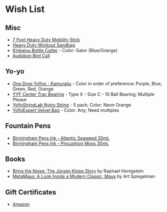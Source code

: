 # Wish List

## Misc

* [7 Foot Heavy Duty Mobility Stick](https://stickmobility.com/collections/heavy-duty-mobility-sticks/products/heavy-duty-individual-sticks?variant=37782785818792)
* [Heavy Duty Workout Sandbag](https://www.amazon.com/ETERMTT-Sandbags-Adjustable-Tactical-Conditioning/dp/B08F29PW1X/)
* [Kinkajou Bottle Cutter](https://www.bottlecutting.com/collections/bottle-cutters/products/kinkajou-bottle-cutter?variant=1033416908) - Color: Gator (Blue/Orange)
* [Audubon Bird Call](https://www.amazon.com/dp/B005L8Y4)

## Yo-yo

* [One Drop YoYos - Kamuraiju](https://shop.yoyoexpert.com/collections/one-drop-yoyos/products/kamuraiju-yoyo-by-one-drop-yoyo-designs) - Color in order of preference: Purple, Blue, Green, Red, Orange
* [YYF Center Trac Bearing](https://shop.yoyoexpert.com/collections/yo-yo-bearings/products/center-trac-yoyo-bearing?variant=19201959364) - Type X - Size C - 10 Ball Bearing; Multiple Please
* [YoYoStringLab Nytro String](https://shop.yoyoexpert.com/collections/yo-yo-string/products/nytro-string-by-yoyostringlabs) - 5 pack; Color: Neon Orange
* [YoYoExpert Velvet Bag](https://shop.yoyoexpert.com/collections/bags-cases/products/yoyoexpert-yoyo-velvet-bag) - Color: Any; Need multiples

## Fountain Pens

* [Birmingham Pens Ink - Atlantic Seaweed 30mL](https://www.birminghampens.com/collections/everlasting-ink/products/atlantic-seaweed)
* [Birmingham Pens Ink - Pincushion Moss 30mL](https://www.birminghampens.com/collections/everlasting-ink/products/pincushion-moss)

## Books

* [Bring the Noise: The Jürgen Klopp Story](https://www.amazon.com/Bring-Noise-J%C3%BCrgen-Klopp-Story/dp/1568589573/) by Raphael Honigstein
* [MetaMaus: A Look Inside a Modern Classic, Maus](http://a.co/9fPPbio) by Art Spiegelman

## Gift Certificates

* [Amazon](http://www.amazon.com/gp/product/B00067L6TQ/ref=topnav_giftcert_gw)
